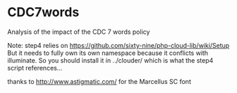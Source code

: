 # CDC7words
Analysis of the impact of the CDC 7 words policy


Note: step4 relies on https://github.com/sixty-nine/php-cloud-lib/wiki/Setup
But it needs to fully own its own namespace because it conflicts with illuminate. 
So you should install it in ../clouder/ which is what the step4 script references...

thanks to http://www.astigmatic.com/ for the Marcellus SC font

